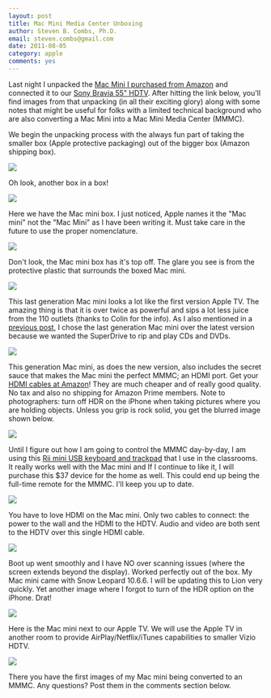 ```yaml
---
layout: post
title: Mac Mini Media Center Unboxing
author: Steven B. Combs, Ph.D.
email: steven.combs@gmail.com
date: 2011-08-05
category: apple
comments: yes
---
```


Last night I unpacked the [Mac Mini I purchased from Amazon][1] and connected it to our [Sony Bravia 55" HDTV][2]. After hitting the link below, you'll find images from that unpacking (in all their exciting glory) along with some notes that might be useful for folks with a limited technical background who are also converting a Mac Mini into a Mac Mini Media Center (MMMC).

We begin the unpacking process with the always fun part of taking the smaller box (Apple protective packaging) out of the bigger box (Amazon shipping box).

![][3]

Oh look, another box in a box!

![][4]

Here we have the Mac mini box. I just noticed, Apple names it the "Mac mini" not the "Mac Mini" as I have been writing it. Must take care in the future to use the proper nomenclature.

![][5]

Don't look, the Mac mini box has it's top off. The glare you see is from the protective plastic that surrounds the boxed Mac mini.

![][6]

This last generation Mac mini looks a lot like the first version Apple TV. The amazing thing is that it is over twice as powerful and sips a lot less juice from the 110 outlets (thanks to Colin for the info). As I also mentioned in a [previous post][7], I chose the last generation Mac mini over the latest version because we wanted the SuperDrive to rip and play CDs and DVDs.

![][8]

This generation Mac mini, as does the new version, also includes the secret sauce that makes the Mac mini the perfect MMMC; an HDMI port. Get your [HDMI cables at Amazon][9]! They are much cheaper and of really good quality. No tax and also no shipping for Amazon Prime members. Note to photographers: turn off HDR on the iPhone when taking pictures where you are holding objects. Unless you grip is rock solid, you get the blurred image shown below.

![][10]

Until I figure out how I am going to control the MMMC day-by-day, I am using this [Rii mini USB keyboard and trackpad][11] that I use in the classrooms. It really works well with the Mac mini and If I continue to like it, I will purchase this $37 device for the home as well. This could end up being the full-time remote for the MMMC. I'll keep you up to date.

![][12]

You have to love HDMI on the Mac mini. Only two cables to connect: the power to the wall and the HDMI to the HDTV. Audio and video are both sent to the HDTV over this single HDMI cable.

![][13]

Boot up went smoothly and I have NO over scanning issues (where the screen extends beyond the display). Worked perfectly out of the box. My Mac mini came with Snow Leopard 10.6.6. I will be updating this to Lion very quickly. Yet another image where I forgot to turn of the HDR option on the iPhone. Drat!

![][14]

Here is the Mac mini next to our Apple TV. We will use the Apple TV in another room to provide AirPlay/Netflix/iTunes capabilities to smaller Vizio HDTV.

![][15]

There you have the first images of my Mac mini being converted to an MMMC. Any questions? Post them in the comments section below.

[1]: http://www.amazon.com/gp/redirect.html?ie=UTF8&location=http%3A%2F%2Fwww.amazon.com%2Fs%3Fie%3DUTF8%26x%3D0%26ref_%3Dnb_sb_noss%26y%3D0%26field-keywords%3Dmac%2520mini%26url%3Dsearch-alias%253Daps%23&tag=bricinmypockb-20&linkCode=ur2&camp=1789&creative=390957
[2]: https://www.amazon.com/dp/B004QX6E7K/ref=as_li_ss_til?tag=bricinmypockb-20&camp=213381&creative=390973&linkCode=as4&creativeASIN=B004QX6E7K&adid=19X2A98RE1BDHM1K4C6W&
[3]: http://3.bp.blogspot.com/-UypFI5rTb4A/TjsGfiURTOI/AAAAAAAA3JI/0eqFAtN4B8Y/s640/IMG_00210.jpg
[4]: http://2.bp.blogspot.com/-WR4oRR9ONYA/TjsGmmFndOI/AAAAAAAA3JQ/G2mZsR7Fj2w/s640/IMG_00211.jpg
[5]: http://3.bp.blogspot.com/-EGOpNbL-loo/TjsGs6kU7lI/AAAAAAAA3JU/bYtS1fTj1qQ/s640/IMG_00212.jpg
[6]: http://3.bp.blogspot.com/-hJkKMXxI1JE/TjsGyxlyRdI/AAAAAAAA3JY/hChlFdU7p9s/s640/IMG_00213.jpg
[7]: http://www.docstechnotes.com/2011/08/mac-mini-to-media-center-rescue.html
[8]: http://2.bp.blogspot.com/-DLE4SNA9B58/TjsG43UmrFI/AAAAAAAA3Jc/Mm2DLLk4BuM/s640/IMG_00214.jpg
[9]: https://www.amazon.com/dp/B003L1ZYYM/ref=as_li_ss_til?tag=bricinmypockb-20&camp=213381&creative=390973&linkCode=as4&creativeASIN=B003L1ZYYM&adid=1ZQVMP6QAM8VQJGCS8PQ&
[10]: http://4.bp.blogspot.com/-D5N9DKOqyIA/TjsG-QZ2gJI/AAAAAAAA3Jo/rtQc4_eocLg/s640/IMG_00215.jpg
[11]: https://www.amazon.com/dp/B003UE52ME/ref=as_li_ss_til?tag=bricinmypockb-20&camp=213381&creative=390973&linkCode=as4&creativeASIN=B003UE52ME&adid=1DXMTZ3AX151HY7N4PMN&
[12]: http://4.bp.blogspot.com/-NGR-LJ_-4F0/TjsOsQsTVTI/AAAAAAAA3KE/3c7xDn7qKZw/s640/IMG_00220.jpg
[13]: http://1.bp.blogspot.com/-oUojOV_VpZ4/TjsOyl2vTbI/AAAAAAAA3KI/lmYT2I7wWU0/s640/IMG_00221.jpg
[14]: http://4.bp.blogspot.com/-qr0mDgIWeHI/TjsO9QhxMmI/AAAAAAAA3KQ/hz_6zeWwm2A/s640/IMG_00223.jpg
[15]: http://2.bp.blogspot.com/-MLrylQjIYd8/TjsYeiwVfOI/AAAAAAAA3Kw/yPelZ492bP8/s640/IMG_00229.jpg